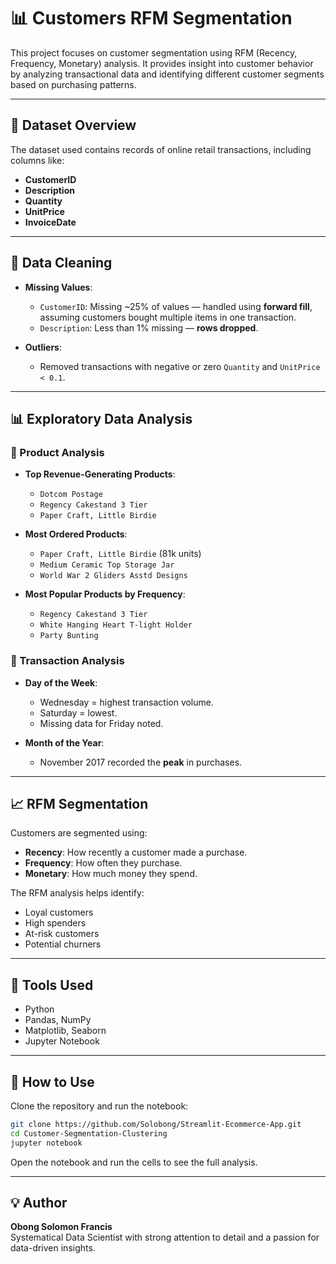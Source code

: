 
# 📊 Customers RFM Segmentation

This project focuses on customer segmentation using RFM (Recency, Frequency, Monetary) analysis. It provides insight into customer behavior by analyzing transactional data and identifying different customer segments based on purchasing patterns.

---

## 📁 Dataset Overview

The dataset used contains records of online retail transactions, including columns like:

- **CustomerID**
- **Description**
- **Quantity**
- **UnitPrice**
- **InvoiceDate**

---

## 🧼 Data Cleaning

- **Missing Values**:  
  - `CustomerID`: Missing ~25% of values — handled using **forward fill**, assuming customers bought multiple items in one transaction.
  - `Description`: Less than 1% missing — **rows dropped**.

- **Outliers**:
  - Removed transactions with negative or zero `Quantity` and `UnitPrice < 0.1`.

---

## 📊 Exploratory Data Analysis

### 🔹 Product Analysis
- **Top Revenue-Generating Products**:
  - `Dotcom Postage`
  - `Regency Cakestand 3 Tier`
  - `Paper Craft, Little Birdie`

- **Most Ordered Products**:
  - `Paper Craft, Little Birdie` (81k units)
  - `Medium Ceramic Top Storage Jar`
  - `World War 2 Gliders Asstd Designs`

- **Most Popular Products by Frequency**:
  - `Regency Cakestand 3 Tier`
  - `White Hanging Heart T-light Holder`
  - `Party Bunting`

### 🔹 Transaction Analysis
- **Day of the Week**:
  - Wednesday = highest transaction volume.
  - Saturday = lowest.
  - Missing data for Friday noted.

- **Month of the Year**:
  - November 2017 recorded the **peak** in purchases.

---

## 📈 RFM Segmentation

Customers are segmented using:
- **Recency**: How recently a customer made a purchase.
- **Frequency**: How often they purchase.
- **Monetary**: How much money they spend.

The RFM analysis helps identify:
- Loyal customers
- High spenders
- At-risk customers
- Potential churners

---

## 📌 Tools Used

- Python
- Pandas, NumPy
- Matplotlib, Seaborn
- Jupyter Notebook

---

## 📂 How to Use

Clone the repository and run the notebook:

```bash
git clone https://github.com/Solobong/Streamlit-Ecommerce-App.git
cd Customer-Segmentation-Clustering
jupyter notebook
```

Open the notebook and run the cells to see the full analysis.

---

## 💡 Author

**Obong Solomon Francis**  
Systematical Data Scientist with strong attention to detail and a passion for data-driven insights.
